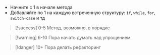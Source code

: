 * Начните с 1 в начале метода
* Добавляйте по 1 на каждую встреченную структуру: `if`, `while`, `for`, `switch-case` и тд

>[!success] 0-5
>Метод, возможно, в порядке
>

>[!warning] 6-10
>Пора начать думать над упрощением
>

>[!danger] 10+
>Пора делать рефакторинг
